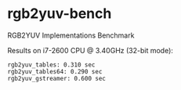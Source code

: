 rgb2yuv-bench
=============

RGB2YUV Implementations Benchmark

Results on i7-2600 CPU @ 3.40GHz (32-bit mode):

```
rgb2yuv_tables: 0.310 sec
rgb2yuv_tables64: 0.290 sec
rgb2yuv_gstreamer: 0.600 sec

```
